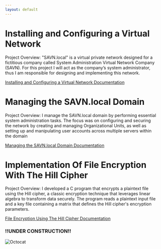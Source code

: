 ```yaml
---
layout: default
---
```


# Installing and Configuring a Virtual Network

Project Overview: 
"SAVN.local" is a virtual private network designed for a fictitious company called System Administration Virtual Network Company (SAVN). For this project I will act as the company’s system administrator, thus I am responsible for designing and implementing this network. 

<a href="https://docs.google.com/document/d/1HnYFiNJ5eso6yP-6tgihzOVBIvID8p6SlmEawQNcixk/edit?usp=sharing">Installing and Configuring a Virtual Network Documentation</a>



# Managing the SAVN.local Domain

Project Overview:
I manage the SAVN.local domain by performing essential system administration tasks. The focus was on configuring and securing the network by creating and managing Organizational Units, as well as setting up and manipulating user accounts across multiple servers within the domain

<a href="https://docs.google.com/document/d/1Igvi7cHpFZX13rb6o1Mq7J-Net3DuPimOiDF7TDZKS0/edit?usp=sharing">Managing the SAVN.local Domain Documentation</a>


# Implementation Of File Encryption With The Hill Cipher

Project Overview:
I developed a C program that encrypts a plaintext file using the Hill cipher, a classic encryption technique that leverages linear algebra to transform data securely. The program reads a plaintext input file and a key file containing a matrix that defines the Hill cipher's encryption parameters.

<a href="https://docs.google.com/document/d/1aeJo6Z1QBsE0bTNJrNPi4eyraVfW0h10i4nWSeG3S-E/edit?usp=sharing">File Encryption Using The Hill Cipher Documentation</a>


### !!UNDER CONSTRUCTION!!



![Octocat](https://github.githubassets.com/images/icons/emoji/octocat.png)




